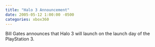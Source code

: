 ```yaml
---
title: "Halo 3 Announcement"
date: 2005-05-12 1:00:00 -0500
categories: xbox360
---
```


Bill Gates announces that Halo 3 will launch on the launch day of the PlayStation 3.